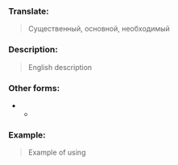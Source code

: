 ### Translate:
>Существенный, основной, необходимый
### Description:
>English description 

### Other forms:
* *
### Example:
>Example of using 
